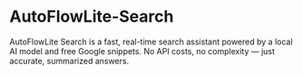 # AutoFlowLite-Search
AutoFlowLite Search is a fast, real-time search assistant powered by a local AI model and free Google snippets. No API costs, no complexity — just accurate, summarized answers.
